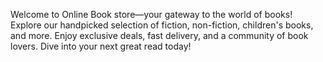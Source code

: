 Welcome to Online Book store—your gateway to the world of books! 
Explore our handpicked selection of fiction, non-fiction, children's books, and more. 
Enjoy exclusive deals, fast delivery, and a community of book lovers. 
Dive into your next great read today!
